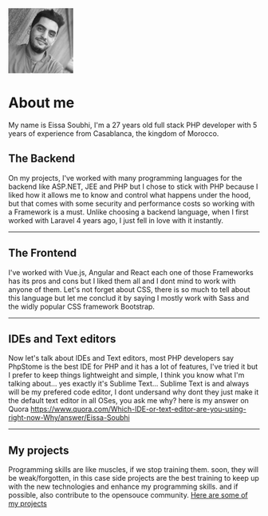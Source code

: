 <img src="/images/profile.jpg?raw=true" width="130" height="130" rel="Eissa Soubhi's profile picture" title="Eissa Soubhi's profile picture">

# About me

My name is Eissa Soubhi, I'm a 27 years old full stack PHP developer with 5 years of experience from Casablanca, the kingdom of Morocco.


## The Backend

On my projects, I've worked with many programming languages for the backend like ASP.NET, JEE and PHP but I chose to stick with PHP because I liked how it allows me to know and control what happens under the hood, but that comes with some security and performance costs so working with a Framework is a must.
Unlike choosing a backend language, when I first worked with Laravel 4 years ago, I just fell in love with it instantly.

---

## The Frontend

I've worked with Vue.js, Angular and React each one of those Frameworks has its pros and cons but I liked them all and I dont mind to work with anyone of them.
Let's not forget about CSS, there is so much to tell about this language but let me conclud it by saying I mostly work with Sass and the widly popular CSS framework Bootstrap.

---

## IDEs and Text editors

Now let's talk about IDEs and Text editors, most PHP developers say PhpStome is the best IDE for PHP and it has a lot of features, I've tried it but I prefer to keep things lightweight and simple, I think you know what I'm talking about... yes exactly it's Sublime Text... Sublime Text is and always will be my prefered code editor, I dont undersand why dont they just make it the default text editor in all OSes, you ask me why? here is my answer on Quora https://www.quora.com/Which-IDE-or-text-editor-are-you-using-right-now-Why/answer/Eissa-Soubhi

---

## My projects

Programming skills are like muscles, if we stop training them. soon, they will be weak/forgotten, in this case side projects are the best training to keep up with the new technologies and enhance my programming skills. and if possible, also contribute to the opensouce community.
[Here are some of my projects](http://eissa-soubhi.com/my-projects/)
